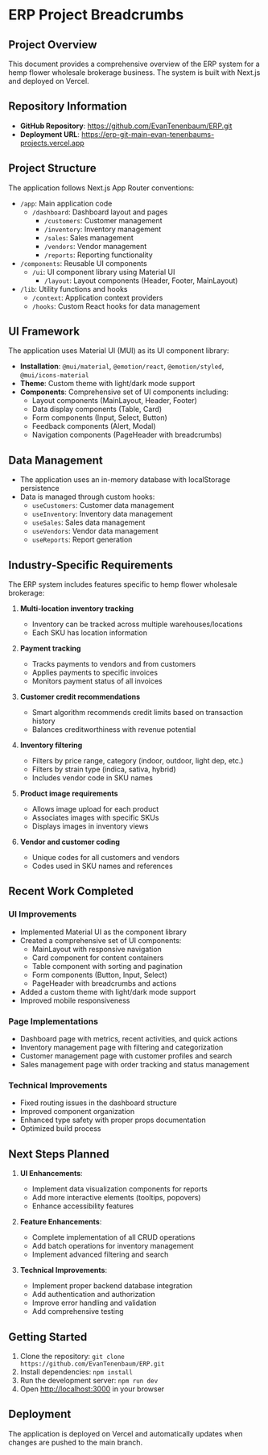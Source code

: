 # ERP Project Breadcrumbs

## Project Overview
This document provides a comprehensive overview of the ERP system for a hemp flower wholesale brokerage business. The system is built with Next.js and deployed on Vercel.

## Repository Information
- **GitHub Repository**: https://github.com/EvanTenenbaum/ERP.git
- **Deployment URL**: https://erp-git-main-evan-tenenbaums-projects.vercel.app

## Project Structure
The application follows Next.js App Router conventions:
- `/app`: Main application code
  - `/dashboard`: Dashboard layout and pages
    - `/customers`: Customer management
    - `/inventory`: Inventory management
    - `/sales`: Sales management
    - `/vendors`: Vendor management
    - `/reports`: Reporting functionality
- `/components`: Reusable UI components
  - `/ui`: UI component library using Material UI
    - `/layout`: Layout components (Header, Footer, MainLayout)
- `/lib`: Utility functions and hooks
  - `/context`: Application context providers
  - `/hooks`: Custom React hooks for data management

## UI Framework
The application uses Material UI (MUI) as its UI component library:
- **Installation**: `@mui/material`, `@emotion/react`, `@emotion/styled`, `@mui/icons-material`
- **Theme**: Custom theme with light/dark mode support
- **Components**: Comprehensive set of UI components including:
  - Layout components (MainLayout, Header, Footer)
  - Data display components (Table, Card)
  - Form components (Input, Select, Button)
  - Feedback components (Alert, Modal)
  - Navigation components (PageHeader with breadcrumbs)

## Data Management
- The application uses an in-memory database with localStorage persistence
- Data is managed through custom hooks:
  - `useCustomers`: Customer data management
  - `useInventory`: Inventory data management
  - `useSales`: Sales data management
  - `useVendors`: Vendor data management
  - `useReports`: Report generation

## Industry-Specific Requirements
The ERP system includes features specific to hemp flower wholesale brokerage:

1. **Multi-location inventory tracking**
   - Inventory can be tracked across multiple warehouses/locations
   - Each SKU has location information

2. **Payment tracking**
   - Tracks payments to vendors and from customers
   - Applies payments to specific invoices
   - Monitors payment status of all invoices

3. **Customer credit recommendations**
   - Smart algorithm recommends credit limits based on transaction history
   - Balances creditworthiness with revenue potential

4. **Inventory filtering**
   - Filters by price range, category (indoor, outdoor, light dep, etc.)
   - Filters by strain type (indica, sativa, hybrid)
   - Includes vendor code in SKU names

5. **Product image requirements**
   - Allows image upload for each product
   - Associates images with specific SKUs
   - Displays images in inventory views

6. **Vendor and customer coding**
   - Unique codes for all customers and vendors
   - Codes used in SKU names and references

## Recent Work Completed

### UI Improvements
- Implemented Material UI as the component library
- Created a comprehensive set of UI components:
  - MainLayout with responsive navigation
  - Card component for content containers
  - Table component with sorting and pagination
  - Form components (Button, Input, Select)
  - PageHeader with breadcrumbs and actions
- Added a custom theme with light/dark mode support
- Improved mobile responsiveness

### Page Implementations
- Dashboard page with metrics, recent activities, and quick actions
- Inventory management page with filtering and categorization
- Customer management page with customer profiles and search
- Sales management page with order tracking and status management

### Technical Improvements
- Fixed routing issues in the dashboard structure
- Improved component organization
- Enhanced type safety with proper props documentation
- Optimized build process

## Next Steps Planned
1. **UI Enhancements**:
   - Implement data visualization components for reports
   - Add more interactive elements (tooltips, popovers)
   - Enhance accessibility features

2. **Feature Enhancements**:
   - Complete implementation of all CRUD operations
   - Add batch operations for inventory management
   - Implement advanced filtering and search

3. **Technical Improvements**:
   - Implement proper backend database integration
   - Add authentication and authorization
   - Improve error handling and validation
   - Add comprehensive testing

## Getting Started
1. Clone the repository: `git clone https://github.com/EvanTenenbaum/ERP.git`
2. Install dependencies: `npm install`
3. Run the development server: `npm run dev`
4. Open [http://localhost:3000](http://localhost:3000) in your browser

## Deployment
The application is deployed on Vercel and automatically updates when changes are pushed to the main branch.
